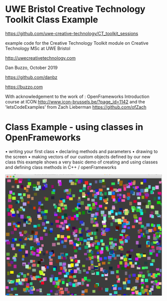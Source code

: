 # UWE Bristol Creative Technology Toolkit Class Example

https://github.com/uwe-creative-technology/CT_toolkit_sessions


example code for the Creative Technology Toolkit module on Creative Technology MSc at UWE Bristol

http://uwecreativetechnology.com

Dan Buzzo, October 2019

https://github.com/danbz

https://buzzo.com

With acknowledgement to the work of :
OpenFrameworks Introduction course at ICON http://www.icon-brussels.be/?page_id=1142
and
the 'letsCodeExamples' from Zach Lieberman https://github.com/ofZach

# Class Example - using classes in OpenFrameworks

 • writing your first class
 • declaring methods and parameters
 • drawing to the screen
 • making vectors of our custom objects defined by our new class
 this example shows a very basic demo of creating and using classes and defining class methods in C++ / openFrameworks


![screenshot](screenshot-classExample.png)
